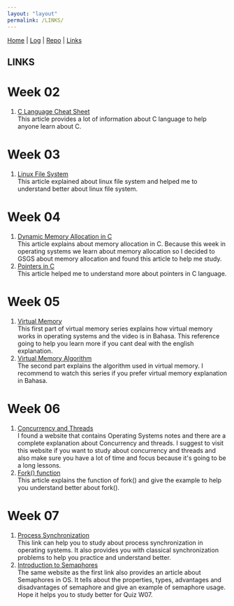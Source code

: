 ```yaml
---
layout: "layout"
permalink: /LINKS/
---
```


[Home](https://hafidzsulistyan.github.io/os212/) | [Log](https://hafidzsulistyan.github.io/os212/TXT/mylog.txt) | [Repo](https://github.com/hafidzsulistyan/os212) | [Links](.)

## LINKS
# Week 02
1. [C Language Cheat Sheet](https://developerinsider.co/c-programming-language-cheat-sheet/)<br>
   This article provides a lot of information about C language to help anyone learn about C.

# Week 03
1. [Linux File System](https://www.linux.com/training-tutorials/linux-filesystem-explained/)<br>
   This article explained about linux file system and helped me to understand better about linux file system.

# Week 04
1. [Dynamic Memory Allocation in C](https://www.geeksforgeeks.org/dynamic-memory-allocation-in-c-using-malloc-calloc-free-and-realloc/)<br>
   This article explains about memory allocation in C. Because this week in operating systems we learn about memory allocation so I decided to GSGS about memory allocation and found this article to help me study.
2. [Pointers in C](https://www.guru99.com/c-pointers.html)<br>
   This article helped me to understand more about pointers in C language.

# Week 05
1. [Virtual Memory](https://youtu.be/M8M4M6NSmeA)<br>
   This first part of virtual memory series explains how virtual memory works in operating systems and the video is in Bahasa. This reference going to help you learn more if you cant deal with the english explanation.
2. [Virtual Memory Algorithm](https://youtu.be/xpwRadrF0Ns)<br>
   The second part explains the algorithm used in virtual memory. I recommend to watch this series if you prefer virtual memory explanation in Bahasa.

# Week 06
1. [Concurrency and Threads](https://applied-programming.github.io/Operating-Systems-Notes/3-Threads-and-Concurrency/)<br>
   I found a website that contains Operating Systems notes and there are a complete explanation about Concurrency and threads. I suggest to visit this website if you want to study about concurrency and threads and also make sure you have a lot of time and focus because it's going to be a long lessons.
2. [Fork() function](https://www.thegeekstuff.com/2012/05/c-fork-function/)<br>
   This article explains the function of fork() and give the example to help you understand better about fork(). 

# Week 07
1. [Process Synchronization](https://www.studytonight.com/operating-system/process-synchronization)<br>
   This link can help you to study about process synchronization in operating systems. It also provides you with classical synchronization problems to help you practice and understand better.
2. [Introduction to Semaphores](https://www.studytonight.com/operating-system/introduction-to-semaphores)<br>
   The same website as the first link also provides an article about Semaphores in OS. It tells about the properties, types, advantages and disadvantages of semaphore and give an example of semaphore usage. Hope it helps you to study better for Quiz W07.


